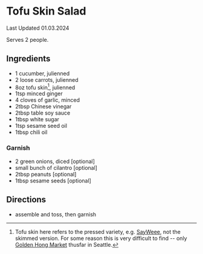 # Tofu Skin Salad

Last Updated 01.03.2024

Serves 2 people.

## Ingredients

* 1 cucumber, julienned
* 2 loose carrots, julienned
* 8oz tofu skin[^1], julienned
* 1tsp minced ginger
* 4 cloves of garlic, minced
* 2tbsp Chinese vinegar
* 2tbsp table soy sauce
* 1tbsp white sugar
* 1tsp sesame seed oil
* 1tbsp chili oil

### Garnish

* 2 green onions, diced [optional]
* small bunch of cilantro [optional]
* 2tbsp peanuts [optional]
* 1tbsp sesame seeds [optional]

## Directions

* assemble and toss, then garnish

[^1]: Tofu skin here refers to the pressed variety, e.g. [SayWeee](https://www.sayweee.com/en/product/Kong-Kee-Tofu-Skin/16906), not the skimmed version. For some reason this is very difficult to find -- only [Golden Hong Market](https://maps.app.goo.gl/e2zqqBaUiLnxZGfJ8) thusfar in Seattle.
